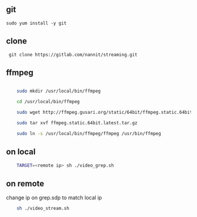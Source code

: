 ## git

`
	sudo yum install -y git
`

## clone

` 
	git clone https://gitlab.com/nannit/streaming.git
`

## ffmpeg

``` bash

	sudo mkdir /usr/local/bin/ffmpeg

	cd /usr/local/bin/ffmpeg

	sudo wget http://ffmpeg.gusari.org/static/64bit/ffmpeg.static.64bit.latest.tar.gz

	sudo tar xvf ffmpeg.static.64bit.latest.tar.gz

	sudo ln -s /usr/local/bin/ffmpeg/ffmpeg /usr/bin/ffmpeg
```

## on local

``` sh
	TARGET=<remote ip> sh ./video_grep.sh
```

## on remote

change ip on grep.sdp to match local ip

``` sh
	sh ./video_stream.sh
```
